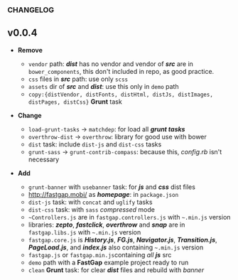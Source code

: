 ### CHANGELOG

## v0.0.4

* **Remove**
  - ```vendor``` path: ***dist*** has no vendor and vendor of ***src*** are in ```bower_components```, this don't included in repo, as good practice.
  - ```css``` files in ***src*** path: use only ```scss```
  - ```assets``` dir of ***src*** and ***dist***: use this only in ```demo``` path
  - ```copy:{distVendor, distFonts, distHtml, distJs, distImages, distPages, distCss}``` **Grunt**  task

* **Change**
  - ```load-grunt-tasks``` -> ```matchdep```: for load all ***grunt tasks***
  - ```overthrow-dist``` -> ```overthrow```: library for good use with bower
  - ```dist``` task: include ```dist-js``` and ```dist-css``` tasks
  - ```grunt-sass``` -> ```grunt-contrib-compass```: because this, *config.rb* isn't necessary

* **Add**
  - ```grunt-banner``` with ```usebanner``` task: for ***js*** and ***css*** dist files
  - http://fastgap.mobi/ as ***homepage***: in ```package.json```
  - ```dist-js``` task: with ```concat``` and ```uglify``` tasks
  - ```dist-css``` task: with ```sass``` *compressed* mode
  - ```~Controllers.js``` are in ```fastgap.controllers.js``` with ```~.min.js``` version
  - libraries: ***zepto***, ***fastclick***, ***overthrow*** and ***snap*** are in ```fastgap.libs.js``` with ```~.min.js``` version
  - ```fastgap.core.js``` is ***History.js***, ***FG.js***, ***Navigator.js***, ***Transition.js***, ***PageLoad.js***, and ***index.js*** also containing ```~.min.js``` version
  - ```fastgap.js``` or ```fastgap.min.js```containing *all* ***js*** src
  - ```demo``` path with a **FastGap** example project ready to run
  - ```clean``` **Grunt** task: for clear ***dist*** files and rebuild with *banner*
